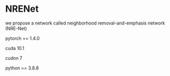 # NRENet

we propose a network called neighborhood removal-and-emphasis network (NRE-Net)

pytorch == 1.4.0

cuda 10.1

cudnn 7

python == 3.8.8

